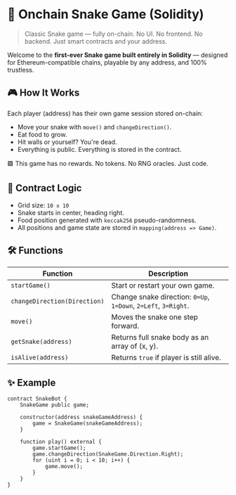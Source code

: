 # 🐍 Onchain Snake Game (Solidity)         
         
> Classic Snake game — fully on-chain. No UI. No frontend. No backend. Just smart contracts and your address.      
         
Welcome to the **first-ever Snake game built entirely in Solidity** — designed for Ethereum-compatible chains, playable by any address, and 100% trustless.     
             
## 🎮 How It Works    
         
Each player (address) has their own game session stored on-chain:   
       
- Move your snake with `move()` and `changeDirection()`. 
- Eat food to grow.     
- Hit walls or yourself? You're dead.   
- Everything is public. Everything is stored in the contract.   
     
🟩 This game has no rewards. No tokens. No RNG oracles. Just code.    
    
## 🧠 Contract Logic   
       
- Grid size: `10 x 10`    
- Snake starts in center, heading right.  
- Food position generated with `keccak256` pseudo-randomness.  
- All positions and game state are stored in `mapping(address => Game)`.  
  
## 🛠 Functions 
 
| Function | Description |    
|---------|-------------|    
| `startGame()` | Start or restart your own game. |    
| `changeDirection(Direction)` | Change snake direction: `0=Up`, `1=Down`, `2=Left`, `3=Right`. |   
| `move()` | Moves the snake one step forward. |   
| `getSnake(address)` | Returns full snake body as an array of (x, y). |   
| `isAlive(address)` | Returns `true` if player is still alive. |

## ✨ Example

```solidity
contract SnakeBot {
    SnakeGame public game;

    constructor(address snakeGameAddress) {
        game = SnakeGame(snakeGameAddress);
    }

    function play() external {
        game.startGame();
        game.changeDirection(SnakeGame.Direction.Right);
        for (uint i = 0; i < 10; i++) {
            game.move();
        }
    }
}
